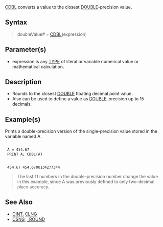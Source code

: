 [CDBL](CDBL) converts a value to the closest [DOUBLE](DOUBLE)-precision value.

## Syntax

> doubleValue# = [CDBL](CDBL)(expression)

## Parameter(s)

* expression is any [TYPE](TYPE) of literal or variable numerical value or mathematical calculation.

## Description

* Rounds to the closest [DOUBLE](DOUBLE) floating decimal point value.
* Also can be used to define a value as [DOUBLE](DOUBLE)-precision up to 15 decimals.

## Example(s)

Prints a double-precision version of the single-precision value stored in the variable named A.

```vb

 A = 454.67
 PRINT A; CDBL(A)

```

```text

 454.67 454.6700134277344

```

>  The last 11 numbers in the double-precision number change the value in this example, since A was previously defined to only two-decimal place accuracy.

## See Also

* [CINT](CINT), [CLNG](CLNG) 
* [CSNG](CSNG), [_ROUND](_ROUND)
